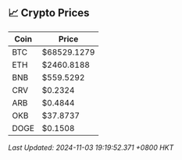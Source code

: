 ## 📈 Crypto Prices

| Coin | Price |
| ---- | ----- |
| BTC | $68529.1279 |
| ETH | $2460.8188 |
| BNB | $559.5292 |
| CRV | $0.2324 |
| ARB | $0.4844 |
| OKB | $37.8737 |
| DOGE | $0.1508 |

_Last Updated: 2024-11-03 19:19:52.371 +0800 HKT_